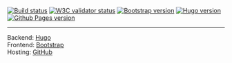 [![Build status](https://travis-ci.org/inwardmovement/inwardmovement.github.io.svg?branch=source)](https://travis-ci.org/inwardmovement/inwardmovement.github.io) 
[![W3C validator status](https://img.shields.io/badge/W3C-check-blue.svg)](https://validator.w3.org/check?uri=https://inwardmovement.github.io/) 
[![Bootstrap version](https://img.shields.io/badge/Bootstrap-4.1.3-lightgrey.svg)](http://getbootstrap.com/) 
[![Hugo version](https://img.shields.io/badge/Hugo-0.49-lightgrey.svg)](https://gohugo.io/) 
[![Github Pages version](https://img.shields.io/badge/Github%20Pages------lightgrey.svg)](https://pages.github.com/)  

---

Backend: [Hugo](https://gohugo.io/)  
Frontend: [Bootstrap](http://getbootstrap.com/)  
Hosting: [GitHub](https://pages.github.com/)  
